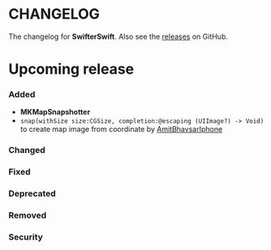 # CHANGELOG
The changelog for **SwifterSwift**. Also see the [releases](https://github.com/SwifterSwift/SwifterSwift/releases) on GitHub.

# Upcoming release

### Added
- **MKMapSnapshotter**
- `snap(withSize size:CGSize, completion:@escaping (UIImage?) -> Void)` to create map image from coordinate by [AmitBhavsarIphone](https://github.com/AmitBhavsarIphone)

### Changed
### Fixed
### Deprecated
### Removed
### Security

